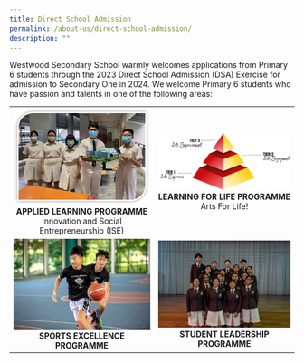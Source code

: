 ```yaml
---
title: Direct School Admission
permalink: /about-us/direct-school-admission/
description: ""
---
```

Westwood Secondary School warmly welcomes applications from Primary 6 students through the 2023 Direct School Admission (DSA) Exercise for admission to Secondary One in 2024.  We welcome Primary 6 students who have passion and talents in one of the following areas:

<table width="100%" class="my-table">
  <tbody>
    <tr>
      <td><img src="/images/ALP2.jpeg" style="width:100%">
				<b></b><center><b>APPLIED LEARNING PROGRAMME</b><br>Innovation and Social Entrepreneurship (ISE)</center></td>
      <td><img src="/images/LLP1.png" style="width:100%">
	<center> <b>LEARNING FOR LIFE PROGRAMME<br> </b>
	Arts For Life!</center></td>
    </tr>
		<tr>
			  <td><img src="/images/dsa%20sep.jpg" style="width:150%">
				<center><b>SPORTS EXCELLENCE PROGRAMME</b></center></td>
						  <td><img src="/images/dsa%20slb.png" style="width:100%">
				<center><b>STUDENT LEADERSHIP PROGRAMME</b></center></td>
</tr></tbody></table>